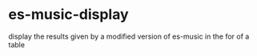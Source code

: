 # es-music-display
 display the results given by a modified version of es-music in the for of a table
